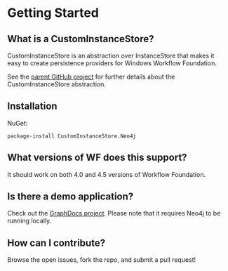 # Getting Started
## What is a CustomInstanceStore?

CustomInstanceStore is an abstraction over InstanceStore that makes it easy to create persistence providers for Windows Workflow Foundation.

See the [parent GitHub project](https://github.com/mattmeisinger/custom-instance-store) for further details about the CustomInstanceStore abstraction.


## Installation

NuGet:

	package-install CustomInstanceStore.Neo4j


## What versions of WF does this support?

It should work on both 4.0 and 4.5 versions of Workflow Foundation.


## Is there a demo application?

Check out the [GraphDocs project](https://github.com/mattmeisinger/graph-docs). Please note that it requires Neo4j to be running locally.


## How can I contribute?

Browse the open issues, fork the repo, and submit a pull request!